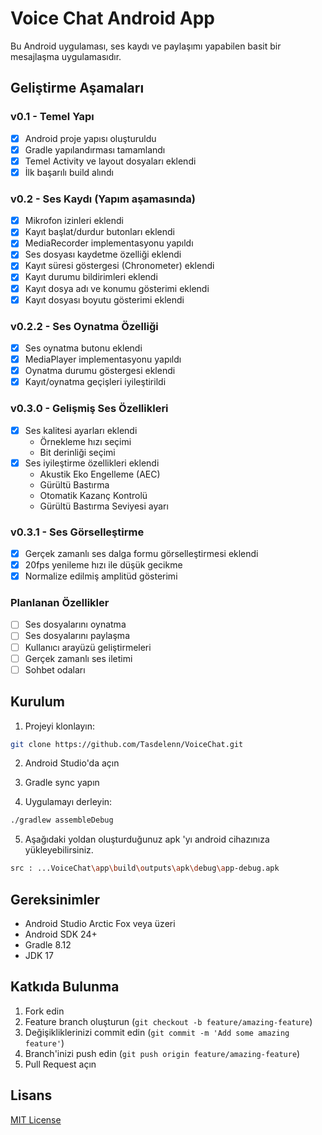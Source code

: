 # Voice Chat Android App

Bu Android uygulaması, ses kaydı ve paylaşımı yapabilen basit bir mesajlaşma uygulamasıdır.

## Geliştirme Aşamaları

### v0.1 - Temel Yapı
- [x] Android proje yapısı oluşturuldu
- [x] Gradle yapılandırması tamamlandı
- [x] Temel Activity ve layout dosyaları eklendi
- [x] İlk başarılı build alındı

### v0.2 - Ses Kaydı (Yapım aşamasında)
- [x] Mikrofon izinleri eklendi
- [x] Kayıt başlat/durdur butonları eklendi
- [x] MediaRecorder implementasyonu yapıldı
- [x] Ses dosyası kaydetme özelliği eklendi
- [x] Kayıt süresi göstergesi (Chronometer) eklendi
- [x] Kayıt durumu bildirimleri eklendi
- [x] Kayıt dosya adı ve konumu gösterimi eklendi
- [x] Kayıt dosyası boyutu gösterimi eklendi

### v0.2.2 - Ses Oynatma Özelliği
- [x] Ses oynatma butonu eklendi
- [x] MediaPlayer implementasyonu yapıldı
- [x] Oynatma durumu göstergesi eklendi
- [x] Kayıt/oynatma geçişleri iyileştirildi

### v0.3.0 - Gelişmiş Ses Özellikleri
- [x] Ses kalitesi ayarları eklendi
  - Örnekleme hızı seçimi
  - Bit derinliği seçimi
- [x] Ses iyileştirme özellikleri eklendi
  - Akustik Eko Engelleme (AEC)
  - Gürültü Bastırma
  - Otomatik Kazanç Kontrolü
  - Gürültü Bastırma Seviyesi ayarı

### v0.3.1 - Ses Görselleştirme
- [x] Gerçek zamanlı ses dalga formu görselleştirmesi eklendi
- [x] 20fps yenileme hızı ile düşük gecikme
- [x] Normalize edilmiş amplitüd gösterimi

### Planlanan Özellikler
- [ ] Ses dosyalarını oynatma
- [ ] Ses dosyalarını paylaşma
- [ ] Kullanıcı arayüzü geliştirmeleri
- [ ] Gerçek zamanlı ses iletimi
- [ ] Sohbet odaları

## Kurulum

1. Projeyi klonlayın:
```bash
git clone https://github.com/Tasdelenn/VoiceChat.git
```

2. Android Studio'da açın

3. Gradle sync yapın

4. Uygulamayı derleyin:
```bash
./gradlew assembleDebug
```

5. Aşağıdaki yoldan oluşturduğunuz apk 'yı android cihazınıza yükleyebilirsiniz.
```bash
src : ...VoiceChat\app\build\outputs\apk\debug\app-debug.apk
```

## Gereksinimler

- Android Studio Arctic Fox veya üzeri
- Android SDK 24+
- Gradle 8.12
- JDK 17

## Katkıda Bulunma

1. Fork edin
2. Feature branch oluşturun (`git checkout -b feature/amazing-feature`)
3. Değişikliklerinizi commit edin (`git commit -m 'Add some amazing feature'`)
4. Branch'inizi push edin (`git push origin feature/amazing-feature`)
5. Pull Request açın

## Lisans

[MIT License](LICENSE)
